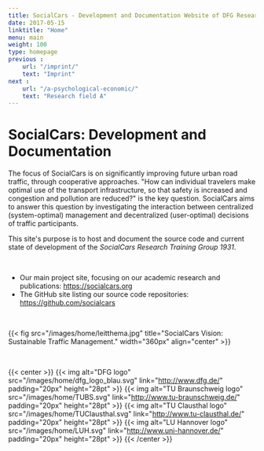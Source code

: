 ```yaml
---
title: SocialCars - Development and Documentation Website of DFG Research Training Group 1931
date: 2017-05-15
linktitle: "Home"
menu: main
weight: 100
type: homepage
previous :
    url: "/imprint/"
    text: "Imprint"
next :
    url: "/a-psychological-economic/"
    text: "Research field A"
---
```


# SocialCars: Development and Documentation

The focus of SocialCars is on significantly improving future urban road traffic, through cooperative approaches.
"How can individual travelers make optimal use of the transport infrastructure, so that safety is increased and congestion and pollution are reduced?" is the key question.
SocialCars aims to answer this question by investigating the interaction between centralized (system-optimal) management and decentralized (user-optimal) decisions of traffic participants.

This site's purpose is to host and document the source code and current state of development of the *SocialCars Research Training Group 1931*.

<br>

* Our main project site, focusing on our academic research and publications: https://socialcars.org
* The GitHub site listing our source code repositories: https://github.com/socialcars

<br>

{{< fig src="/images/home/leitthema.jpg" title="SocialCars Vision: Sustainable Traffic Management." width="360px" align="center" >}}

<br>

{{< center >}}
{{< img alt="DFG logo" src="/images/home/dfg_logo_blau.svg" link="http://www.dfg.de/" padding="20px" height="28pt" >}}
{{< img alt="TU Braunschweig logo" src="/images/home/TUBS.svg" link="http://www.tu-braunschweig.de/" padding="20px" height="28pt" >}}
{{< img alt="TU Clausthal logo" src="/images/home/TUClausthal.svg" link="http://www.tu-clausthal.de/" padding="20px" height="28pt" >}}
{{< img alt="LU Hannover logo" src="/images/home/LUH.svg" link="http://www.uni-hannover.de/" padding="20px" height="28pt" >}}
{{< /center >}}
